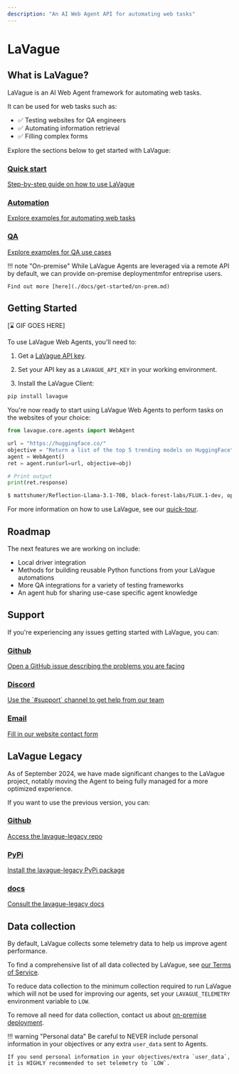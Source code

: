```yaml
---
description: "An AI Web Agent API for automating web tasks"
---
```


# LaVague

## What is LaVague?

LaVague is an AI Web Agent framework for automating web tasks.

It can be used for web tasks such as:

- ✅ Testing websites for QA engineers
- ✅ Automating information retrieval
- ✅ Filling complex forms


Explore the sections below to get started with LaVague:

<div class="boxes-container">
    <a href="quickstart" class="box">
        <h3>Quick start</h3>
        <p>Step-by-step guide on how to use LaVague</p>
    </a>
    <a href="automation" class="box">
        <h3>Automation</h3>
        <p>Explore examples for automating web tasks</p>
    </a>
    <a href="QA" class="box">
        <h3>QA</h3>
        <p>Explore examples for QA use cases</p>
    </a>
</div>

!!! note "On-premise"
    While LaVague Agents are leveraged via a remote API by default, we can provide on-premise deploymentmfor entreprise users.
    
    Find out more [here](./docs/get-started/on-prem.md)

## Getting Started

[⌛ GIF GOES HERE]

To use LaVague Web Agents, you'll need to:

1. Get a [LaVague API key]().

2. Set your API key as a `LAVAGUE_API_KEY` in your working environment.

3. Install the LaVague Client:

```bash
pip install lavague
```

You're now ready to start using LaVague Web Agents to perform tasks on the websites of your choice:

```python
from lavague.core.agents import WebAgent

url = "https://huggingface.co/"
objective = "Return a list of the top 5 trending models on HuggingFace"
agent = WebAgent()
ret = agent.run(url=url, objective=obj)

# Print output
print(ret.response)
```

```bash
$ mattshumer/Reflection-Llama-3.1-70B, black-forest-labs/FLUX.1-dev, openbmb/MiniCPM3-4B, deepseek-ai/DeepSeek-V2.5, Qwen/Qwen2-VL-7B-Instruct
```

For more information on how to use LaVague, see our [quick-tour](https://docs.lavague.ai/en/latest/docs/get-started/quick-tour/).

## Roadmap

The next features we are working on include:

- Local driver integration
- Methods for building reusable Python functions from your LaVague automations
- More QA integrations for a variety of testing frameworks
- An agent hub for sharing use-case specific agent knowledge

## Support

If you're experiencing any issues getting started with LaVague, you can:

<div class="boxes-container">
    <a href="https://github.com/lavague-ai/LaVague/issues" class="box">
        <h3>Github</h3>
        <p>Open a GitHub issue describing the problems you are facing</p>
    </a>
    <a href="https://discord.gg/SDxn9KpqX9" class="box">
        <h3>Discord</h3>
        <p>Use the `#support` channel to get help from our team</p>
    </a>
    <a href="https://www.lavague.ai/contact" class="box">
        <h3>Email</h3>
        <p>Fill in our website contact form</p>
    </a>
</div>

## LaVague Legacy

As of September 2024, we have made significant changes to the LaVague project, notably moving the Agent to being fully managed for a more optimized experience.

If you want to use the previous version, you can:

<div class="boxes-container">
    <a href="https://github.com/lavague-ai/LaVague/issues" class="box">
        <h3>Github</h3>
        <p>Access the lavague-legacy repo</p>
    </a>
    <a href="https://discord.gg/SDxn9KpqX9" class="box">
        <h3>PyPi</h3>
        <p>Install the lavague-legacy PyPi package</p>
    </a>
    <a href="https://www.lavague.ai/contact" class="box">
        <h3>docs</h3>
        <p>Consult the lavague-legacy docs</p>
    </a>
</div>

## Data collection

By default, LaVague collects some telemetry data to help us improve agent performance.

To find a comprehensive list of all data collected by LaVague, see [our Terms of Service]().

To reduce data collection to the minimum collection required to run LaVague which will not be used for improving our agents, set your `LAVAGUE_TELEMETRY` environment variable to `LOW`.

To remove all need for data collection, contact us about [on-premise deployment]().

!!! warning "Personal data" 
    Be careful to NEVER include personal information in your objectives or any extra `user_data` sent to Agents.
    
    If you send personal information in your objectives/extra `user_data`, it is HIGHLY recommended to set telemetry to `LOW`.